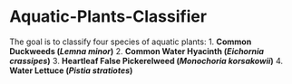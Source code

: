 # Aquatic-Plants-Classifier
The goal is to classify four species of aquatic plants:  1. **Common Duckweeds (*Lemna minor*)** 2. **Common Water Hyacinth (*Eichornia crassipes*)** 3. **Heartleaf False Pickerelweed (*Monochoria korsakowii*)** 4. **Water Lettuce (*Pistia stratiotes*)**
